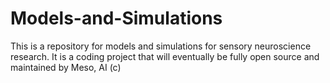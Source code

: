 # Models-and-Simulations
This is a repository for models and simulations for sensory neuroscience research. It is a coding project that will eventually be fully open source and maintained by Meso, AI (c)
